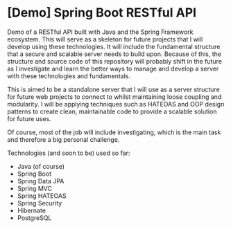 # [Demo] Spring Boot RESTful API
Demo of a RESTful API built with Java and the Spring Framework ecosystem. This will serve as a skeleton for future projects that I will develop using these technologies. It will include the fundamental structure that a secure and scalable server needs to build upon. Because of this, the structure and source code of this repository will probably shift in the future as I investigate and learn the better ways to manage and develop a server with these technologies and fundamentals.

This is aimed to be a standalone server that I will use as a server structure for future web projects to connect to whilst maintaining loose coupling and modularity. I will be applying techniques such as HATEOAS and OOP design patterns to create clean, maintainable code to provide a scalable solution for future uses.

Of course, most of the job will include investigating, which is the main task and therefore a big personal challenge.

Technologies (and soon to be) used so far:

- Java (of course)
- Spring Boot
- Spring Data JPA
- Spring MVC
- Spring HATEOAS
- Spring Security
- Hibernate
- PostgreSQL
